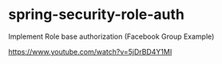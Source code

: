 # spring-security-role-auth
Implement Role base authorization (Facebook Group Example)


https://www.youtube.com/watch?v=5jDrBD4Y1MI
